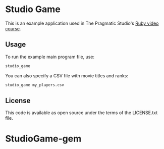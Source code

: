 # Studio Game

This is an example application used in The Pragmatic Studio's
[Ruby video course](https://pragmaticstudio.com/courses/ruby).

## Usage

To run the example main program file, use:

```sh
studio_game
```

You can also specify a CSV file with movie titles and ranks:

```sh
studio_game my_players.csv
```

## License

This code is available as open source under the terms of the LICENSE.txt file.
# StudioGame-gem
